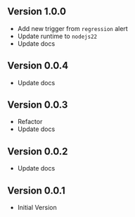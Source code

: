 ## Version 1.0.0

- Add new trigger from `regression` alert
- Update runtime to `nodejs22`
- Update docs

## Version 0.0.4

- Update docs

## Version 0.0.3

- Refactor
- Update docs

## Version 0.0.2

- Update docs

## Version 0.0.1

- Initial Version
